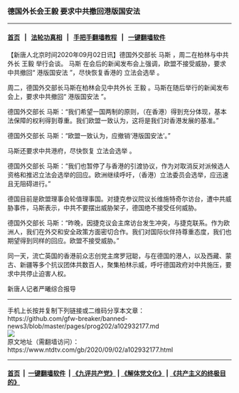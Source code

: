 ### 德国外长会王毅 要求中共撤回港版国安法
------------------------

#### [首页](https://github.com/gfw-breaker/banned-news3/blob/master/README.md) &nbsp;&nbsp;|&nbsp;&nbsp; [法轮功真相](https://github.com/begood0513/basic/blob/master/README.md)  &nbsp;&nbsp;|&nbsp;&nbsp; [手把手翻墙教程](https://github.com/gfw-breaker/guides/wiki)  &nbsp;&nbsp;|&nbsp;&nbsp; [一键翻墙软件](https://github.com/gfw-breaker/nogfw/blob/master/README.md)  



<div><div class="post_content" itemprop="articleBody">
 <p>
  【新唐人北京时间2020年09月02日讯】德国外交部长
  <ok href="https://www.ntdtv.com/gb/马斯.htm">
   马斯
  </ok>
  ，周二在柏林与中共外长
  <ok href="https://www.ntdtv.com/gb/王毅.htm">
   王毅
  </ok>
  举行会谈。
  <ok href="https://www.ntdtv.com/gb/马斯.htm">
   马斯
  </ok>
  在会后的新闻发布会上强调，欧盟不接受威胁，要求中共撤回“
  <ok href="https://www.ntdtv.com/gb/港版国安法.htm">
   港版国安法
  </ok>
  ”，尽快恢复香港的
  <ok href="https://www.ntdtv.com/gb/立法会选举.htm">
   立法会选举
  </ok>
  。
 </p>
 <p>
  周二，德国外交部长马斯在柏林会见中共外长
  <ok href="https://www.ntdtv.com/gb/王毅.htm">
   王毅
  </ok>
  。马斯在随后举行的新闻发布会上，要求中共撤回“
  <ok href="https://www.ntdtv.com/gb/港版国安法.htm">
   港版国安法
  </ok>
  ”。
 </p>
 <p>
  德国外交部长 马斯：“我们希望一国两制的原则，（在香港）得到充分体现，基本法保障的权利得到尊重。我们欧盟一致认为，这将是我们对香港发展的基准。”
 </p>
 <p>
  德国外交部长 马斯：“欧盟一致认为，应撤销‘港版国安法’。”
 </p>
 <p>
  马斯还要求中共港府，尽快恢复
  <ok href="https://www.ntdtv.com/gb/立法会选举.htm">
   立法会选举
  </ok>
  。
 </p>
 <p>
  德国外交部长 马斯：“我们也暂停了与香港的引渡协议，作为对取消反对派候选人资格和推迟立法会选举的回应。欧洲继续呼吁，（香港）立法委员会选举，应迅速且无阻碍进行。”
 </p>
 <p>
  德国目前是欧盟理事会轮值理事国。对捷克参议院议长维施特奇尔访台，遭中共威胁事件，马斯表示，中共不要摆出威胁架子，德国绝不接受任何威胁。
 </p>
 <p>
  德国外交部长 马斯：“昨晚，因捷克议会主席访台发生冲突，与捷克联系。作为欧洲人，我们在外交和安全政策方面密切合作。我们对国际伙伴持尊重态度，我们也期望得到同样的回应。欧盟不接受威胁。”
 </p>
 <p>
  同一天，流亡英国的香港前众志创党主席罗冠聪，与在德国的港人，以及西藏、蒙古、新疆等多个抗议团体共数百人，聚集柏林示威，呼吁德国政府对中共施压，要求中共停止迫害人权。
 </p>
 <p>
  新唐人记者严曦综合报导
 </p>
 <div class="single_ad">
 </div>
</div>
</div>
<hr/>
手机上长按并复制下列链接或二维码分享本文章：<br/>
https://github.com/gfw-breaker/banned-news3/blob/master/pages/prog202/a102932177.md <br/>
<a href='https://github.com/gfw-breaker/banned-news3/blob/master/pages/prog202/a102932177.md'><img src='https://github.com/gfw-breaker/banned-news3/blob/master/pages/prog202/a102932177.md.png'/></a> <br/>
原文地址（需翻墙访问）：https://www.ntdtv.com/gb/2020/09/02/a102932177.html


------------------------
#### [首页](https://github.com/gfw-breaker/banned-news3/blob/master/README.md) &nbsp;|&nbsp; [一键翻墙软件](https://github.com/gfw-breaker/nogfw/blob/master/README.md) &nbsp;| [《九评共产党》](https://github.com/gfw-breaker/9ping.md/blob/master/README.md#九评之一评共产党是什么) | [《解体党文化》](https://github.com/gfw-breaker/jtdwh.md/blob/master/README.md) | [《共产主义的终极目的》](https://github.com/gfw-breaker/gczydzjmd.md/blob/master/README.md)


<img src='http://gfw-breaker.win/banned-news3/pages/prog202/a102932177.md' width='0px' height='0px'/>